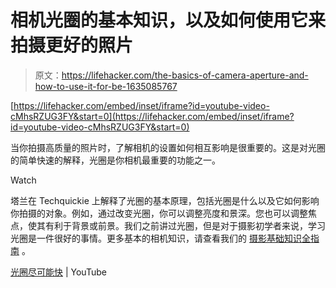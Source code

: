 # 相机光圈的基本知识，以及如何使用它来拍摄更好的照片

> 原文：<https://lifehacker.com/the-basics-of-camera-aperture-and-how-to-use-it-for-be-1635085767>

 [https://lifehacker.com/embed/inset/iframe?id=youtube-video-cMhsRZUG3FY&start=0](https://lifehacker.com/embed/inset/iframe?id=youtube-video-cMhsRZUG3FY&start=0) 

当你拍摄高质量的照片时，了解相机的设置如何相互影响是很重要的。这是对光圈的简单快速的解释，光圈是你相机最重要的功能之一。

Watch

塔兰在 Techquickie 上解释了光圈的基本原理，包括光圈是什么以及它如何影响你拍摄的对象。例如，通过改变光圈，你可以调整亮度和景深。您也可以调整焦点，使其有利于背景或前景。我们之前讲过光圈，但是对于摄影初学者来说，学习光圈是一件很好的事情。更多基本的相机知识，请查看我们的 [摄影基础知识全指南](https://lifehacker.com/basics-of-photography-the-complete-guide-5815742) 。

[光圈尽可能快](https://www.youtube.com/watch?v=cMhsRZUG3FY) | YouTube